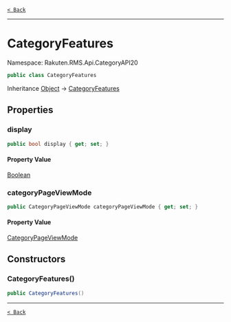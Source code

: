 [`< Back`](./)

---

# CategoryFeatures

Namespace: Rakuten.RMS.Api.CategoryAPI20

```csharp
public class CategoryFeatures
```

Inheritance [Object](https://docs.microsoft.com/en-us/dotnet/api/system.object) → [CategoryFeatures](./rakuten.rms.api.categoryapi20.categoryfeatures)

## Properties

### **display**

```csharp
public bool display { get; set; }
```

#### Property Value

[Boolean](https://docs.microsoft.com/en-us/dotnet/api/system.boolean)<br>

### **categoryPageViewMode**

```csharp
public CategoryPageViewMode categoryPageViewMode { get; set; }
```

#### Property Value

[CategoryPageViewMode](./rakuten.rms.api.categoryapi20.categorypageviewmode)<br>

## Constructors

### **CategoryFeatures()**

```csharp
public CategoryFeatures()
```

---

[`< Back`](./)
